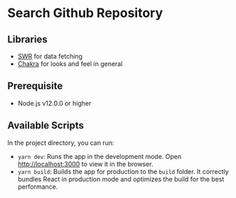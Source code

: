 # Search Github Repository

## Libraries

- [SWR](https://swr.vercel.app) for data fetching
- [Chakra](https://chakra-ui.com) for looks and feel in general

## Prerequisite

- Node.js v12.0.0 or higher

## Available Scripts

In the project directory, you can run:

- `yarn dev`: Runs the app in the development mode. Open [http://localhost:3000](http://localhost:3000) to view it in the browser.
- `yarn build`: Builds the app for production to the `build` folder. It correctly bundles React in production mode and optimizes the build for the best performance.
